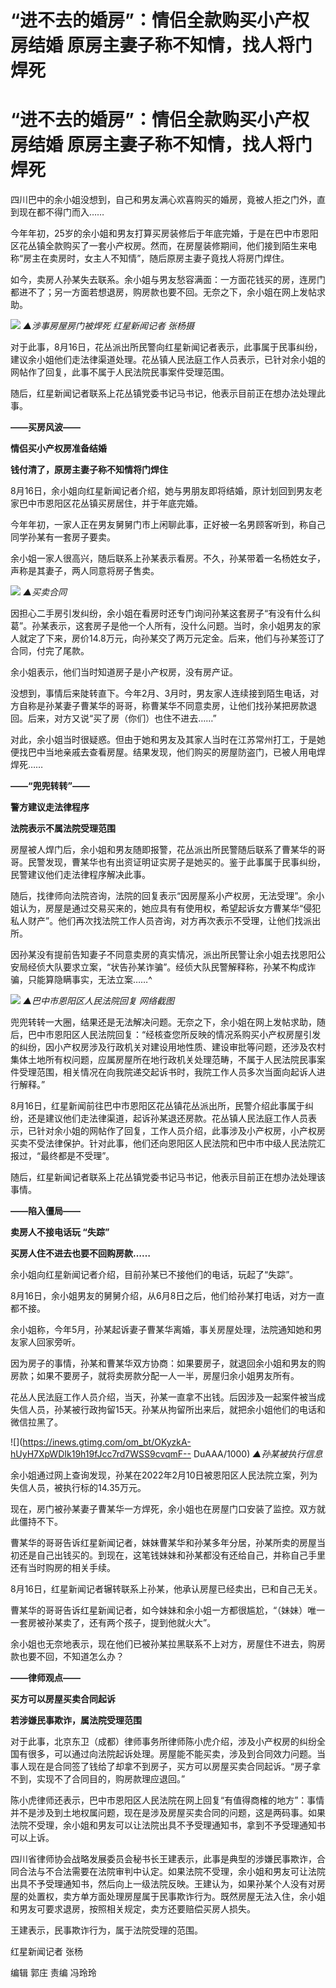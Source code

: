 # “进不去的婚房”：情侣全款购买小产权房结婚 原房主妻子称不知情，找人将门焊死

# “进不去的婚房”：情侣全款购买小产权房结婚 原房主妻子称不知情，找人将门焊死

四川巴中的余小姐没想到，自己和男友满心欢喜购买的婚房，竟被人拒之门外，直到现在都不得门而入……

今年年初，25岁的余小姐和男友打算买房装修后于年底完婚，于是在巴中市恩阳区花丛镇全款购买了一套小产权房。然而，在房屋装修期间，他们接到陌生来电称“房主在卖房时，女主人不知情”，随后原房主妻子竟找人将房门焊住。

如今，卖房人孙某失去联系。余小姐与男友愁容满面：一方面花钱买的房，连房门都进不了；另一方面若想退房，购房款也要不回。无奈之下，余小姐在网上发帖求助。

![](https://inews.gtimg.com/om_bt/ObI3CYIV0GBeUqUbNOIdQKKYkZClYhwF1ZfcK3-U-2AqMAA/1000)
_▲涉事房屋房门被焊死 红星新闻记者 张杨摄_

对于此事，8月16日，花丛派出所民警向红星新闻记者表示，此事属于民事纠纷，建议余小姐他们走法律渠道处理。花丛镇人民法庭工作人员表示，已针对余小姐的网帖作了回复，此事不属于人民法院民事案件受理范围。

随后，红星新闻记者联系上花丛镇党委书记马书记，他表示目前正在想办法处理此事。

**——买房风波——**

**情侣买小产权房准备结婚**

**钱付清了，原房主妻子称不知情将门焊住**

8月16日，余小姐向红星新闻记者介绍，她与男朋友即将结婚，原计划回到男友老家巴中市恩阳区花丛镇买房居住，并于年底完婚。

今年年初，一家人正在男友舅舅门市上闲聊此事，正好被一名男顾客听到，称自己同学孙某有一套房子要卖。

余小姐一家人很高兴，随后联系上孙某表示看房。不久，孙某带着一名杨姓女子，声称是其妻子，两人同意将房子售卖。

![](https://inews.gtimg.com/om_bt/Op4-fmF_2z0ZVtCBWzpPy7gJZrld2dbKopBtAEFtYlytEAA/1000)
_▲买卖合同_

因担心二手房引发纠纷，余小姐在看房时还专门询问孙某这套房子“有没有什么纠葛”。孙某表示，这套房子是他一个人所有，没什么问题。当时，余小姐男友的家人就定了下来，房价14.8万元，向孙某交了两万元定金。后来，他们与孙某签订了合同，付完了尾款。

余小姐表示，他们当时知道房子是小产权房，没有房产证。

没想到，事情后来陡转直下。今年2月、3月时，男友家人连续接到陌生电话，对方自称是孙某妻子曹某华的哥哥，称曹某华不同意卖房，让他们找孙某把房款退回。后来，对方又说“买了房（你们）也住不进去……”

对此，余小姐当时很疑惑。但由于她和男友及其家人当时在江苏常州打工，于是她便找巴中当地亲戚去查看房屋。结果发现，他们购买的房屋防盗门，已被人用电焊焊死……

**——“兜兜转转”——**

**警方建议走法律程序**

**法院表示不属法院受理范围**

房屋被人焊门后，余小姐和男友随即报警，花丛派出所民警随后联系了曹某华的哥哥。民警发现，曹某华也有出资证明证实房子是她买的。鉴于此事属于民事纠纷，民警建议他们走法律程序解决此事。

随后，找律师向法院咨询，法院的回复表示“因房屋系小产权房，无法受理”。余小姐认为，房屋是通过交易买来的，她应具有有使用权，希望起诉女方曹某华“侵犯私人财产”。他们再次找法院工作人员咨询，对方再次表示不受理，让他们找派出所。

因孙某没有提前告知妻子不同意卖房的真实情况，派出所民警让余小姐去找恩阳公安局经侦大队要求立案，“状告孙某诈骗”。经侦大队民警解释称，孙某不构成诈骗，只能算隐瞒事实，无法立案……^

![](https://inews.gtimg.com/om_bt/OZ13jWRkLt8qQrZRSxBIbYimwfVG6ZuCqdRUdcHFvif4AAA/1000)
_▲巴中市恩阳区人民法院回复 网络截图_

兜兜转转一大圈，结果还是无法解决问题。无奈之下，余小姐在网上发帖求助，随后，巴中市恩阳区人民法院回复：“经核查您所反映的情况系购买小产权房屋引发的纠纷，因小产权房涉及行政机关对建设用地性质、建设审批等问题，还涉及农村集体土地所有权问题，应属房屋所在地行政机关处理范畴，不属于人民法院民事案件受理范围，相关情况在向我院递交起诉书时，我院工作人员多次当面向起诉人进行解释。”

8月16日，红星新闻前往巴中市恩阳区花丛镇花丛派出所，民警介绍此事属于纠纷，还是建议他们走法律渠道，起诉孙某退还房款。花丛镇人民法庭工作人员表示，已针对余小姐的网帖作了回复，工作人员介绍，此事涉及小产权房，小产权房买卖不受法律保护。针对此事，他们还向恩阳区人民法院和巴中市中级人民法院汇报过，“最终都是不受理”。

随后，红星新闻记者联系上花丛镇党委书记马书记，他表示目前正在想办法处理该事情。

**——陷入僵局——**

**卖房人不接电话玩 “失踪”**

**买房人住不进去也要不回购房款……**

余小姐向红星新闻记者介绍，目前孙某已不接他们的电话，玩起了“失踪”。

8月16日，余小姐男友的舅舅介绍，从6月8日之后，他们给孙某打电话，对方一直都不接。

余小姐称，今年5月，孙某起诉妻子曹某华离婚，事关房屋处理，法院通知她和男友家人回家旁听。

因为房子的事情，孙某和曹某华双方协商：如果要房子，就退回余小姐和男友的购房款；如果不要房子，就将卖房款分配一人一半，房屋归余小姐男友所有。

花丛人民法庭工作人员介绍，当天，孙某一直拿不出钱。后因涉及一起案件被当成失信人员，孙某被行政拘留15天。孙某从拘留所出来后，就把余小姐他们的电话和微信拉黑了。

![](https://inews.gtimg.com/om_bt/OKyzkA-hUyH7XpWDIk19h19fJcc7rd7WSS9cvqmF--
DuAAA/1000) _▲孙某被执行信息_

余小姐通过网上查询发现，孙某在2022年2月10日被恩阳区人民法院立案，列为失信人员，被执行标的14.35万元。

现在，房门被孙某妻子曹某华一方焊死，余小姐也在房屋门口安装了监控。双方就此僵持不下。

曹某华的哥哥告诉红星新闻记者，妹妹曹某华和孙某多年分居，孙某所卖的房屋当初还是自己出钱买的。到现在，这笔钱妹妹和孙某都没有还给自己，并称自己手里还有当时购房的相关手续。

8月16日，红星新闻记者辗转联系上孙某，他承认房屋已经卖出，已和自己无关。

曹某华的哥哥告诉红星新闻记者，如今妹妹和余小姐一方都很尴尬，“（妹妹）唯一一套房被孙某卖了，还有两个孩子，提到他就火大”。

余小姐也无奈地表示，现在他们已被孙某拉黑联系不上对方，房屋住不进去，购房款也要不回，不知道怎么办？

**——律师观点——**

**买方可以房屋买卖合同起诉**

**若涉嫌民事欺诈，属法院受理范围**

对于此事，北京东卫（成都）律师事务所律师陈小虎介绍，涉及小产权房的纠纷全国有很多，可以通过向法院起诉处理。房屋能不能买卖，涉及到合同效力问题。当事人现在是合同签了钱给了却拿不到房子，买方可以房屋买卖合同起诉。“房子拿不到，实现不了合同目的，购房款理应退回。”

陈小虎律师还表示，巴中市恩阳区人民法院在网上回复“有值得商榷的地方”：事情并不是涉及到土地权属问题，现在是涉及房屋买卖合同的问题，这是两码事。如果法院不受理，余小姐和男友可以让法院出具不予受理通知书，拿到不予受理通知书可以上诉。

四川省律师协会战略发展委员会秘书长王建表示，此事是典型的涉嫌民事欺诈，合同合法与不合法需要在法院审判中认定。如果法院不受理，余小姐和男友可让法院出具不予受理通知书，然后向上一级法院反映。王建认为，如果孙某个人没有对房屋的处置权，卖方单方面处理房屋属于民事欺诈行为。既然房屋无法入住，余小姐和男友可要求退房，按照相关规定，卖方还要赔偿买房人损失。

王建表示，民事欺诈行为，属于法院受理的范围。

红星新闻记者 张杨

编辑 郭庄 责编 冯玲玲

